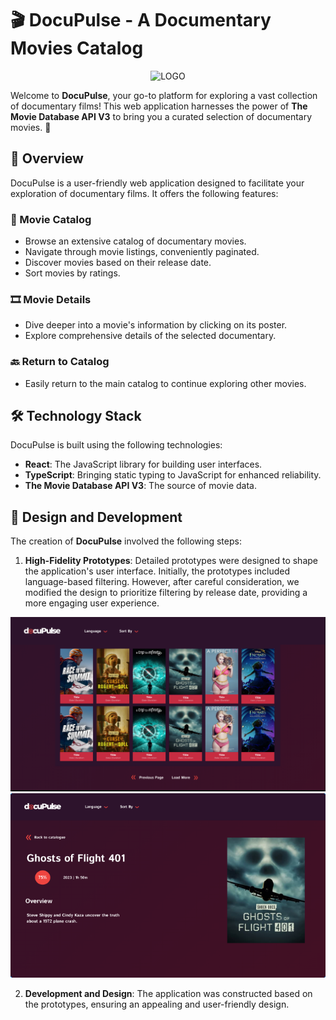 # 🎬 DocuPulse - A Documentary Movies Catalog

<p align="center">
<img src="./src/assets/logo-web-docuPulse-noBackground.png" alt="LOGO" width="300" height="150">
</p>

Welcome to **DocuPulse**, your go-to platform for exploring a vast collection of documentary films! This web application harnesses the power of **The Movie Database API V3** to bring you a curated selection of documentary movies. 🌟

## 📄 Overview

DocuPulse is a user-friendly web application designed to facilitate your exploration of documentary films. It offers the following features:

### 🎥 Movie Catalog

- Browse an extensive catalog of documentary movies.
- Navigate through movie listings, conveniently paginated.
- Discover movies based on their release date.
- Sort movies by ratings.

### 🎞 Movie Details

- Dive deeper into a movie's information by clicking on its poster.
- Explore comprehensive details of the selected documentary.

### 🔙 Return to Catalog

- Easily return to the main catalog to continue exploring other movies.

## 🛠️ Technology Stack

DocuPulse is built using the following technologies:

- **React**: The JavaScript library for building user interfaces.
- **TypeScript**: Bringing static typing to JavaScript for enhanced reliability.
- **The Movie Database API V3**: The source of movie data.

## 🎨 Design and Development

The creation of **DocuPulse** involved the following steps:

1. **High-Fidelity Prototypes**: Detailed prototypes were designed to shape the application's user interface. Initially, the prototypes included language-based filtering. However, after careful consideration, we modified the design to prioritize filtering by release date, providing a more engaging user experience.

![Prototipo de alta fidelidad](src/assets/prototipo-alta-fidelidad-1.png)
![Prototipo de alta fidelidad](src/assets/prototipo-alta-fidelidad-2.png)

2. **Development and Design**: The application was constructed based on the prototypes, ensuring an appealing and user-friendly design.